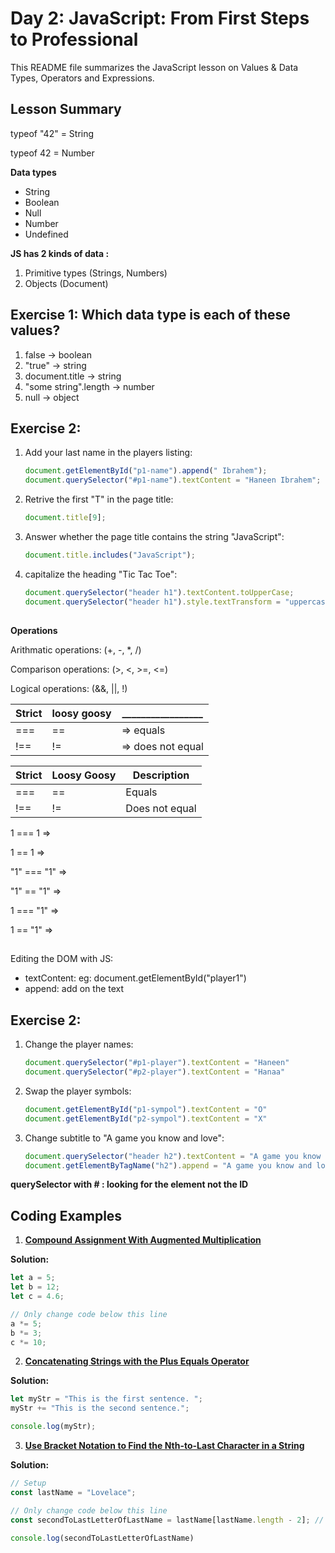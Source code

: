 # Day 2: JavaScript: From First Steps to Professional
This README file summarizes the JavaScript lesson on Values & Data Types, Operators and Expressions.

## Lesson Summary
typeof "42" = String

typeof 42 = Number

**Data types**
- String
- Boolean
- Null
- Number
- Undefined

**JS has 2 kinds of data :**
1. Primitive types (Strings, Numbers)
2. Objects (Document)


## Exercise 1: Which data type is each of these values?

1. false -> boolean
2. "true" -> string
3. document.title -> string
4. "some string".length -> number
5. null -> object

## Exercise 2: 

1. Add your last name in the players listing:
   ```javascript
   document.getElementById("p1-name").append(" Ibrahem");
   document.querySelector("#p1-name").textContent = "Haneen Ibrahem";
   ```

2. Retrive the first "T" in the page title:
   ```javascript
   document.title[9];
   ```

3. Answer whether the page title contains the string "JavaScript":
   ```javascript
   document.title.includes("JavaScript");
   ```

4. capitalize the heading "Tic Tac Toe":
   ```javascript
   document.querySelector("header h1").textContent.toUpperCase;
   document.querySelector("header h1").style.textTransform = "uppercase";
   ```
##

**Operations**

Arithmatic operations:
(+, -, *, /)

Comparison operations:
(>, <, >=, <=)

Logical operations:
(&&, ||, !)

| Strict | loosy goosy | _________________ |
| ------ | ----------- | ----------------- |
| ===    | ==          | => equals         |
| !==    | !=          | => does not equal |


| Strict | Loosy Goosy | Description        |
| ------ | ------------ | ------------------ |
| ===    | ==           | Equals             |
| !==    | !=           | Does not equal     |


1 === 1       => 

1 == 1        =>

"1" === "1"   =>

"1" == "1"    =>

1 === "1"     =>

1 == "1"      =>

##
Editing the DOM with JS:
- textContent: eg: document.getElementById("player1")
- append: add on the text

## Exercise 2:
1. Change the player names:
   ```javascript
   document.querySelector("#p1-player").textContent = "Haneen"
   document.querySelector("#p2-player").textContent = "Hanaa"
2. Swap the player symbols:
   ```javascript
   document.getElementById("p1-sympol").textContent = "O"
   document.getElementById("p2-sympol").textContent = "X"
4. Change subtitle to "A game you know and love":
   ```javascript
   document.querySelector("header h2").textContent = "A game you know and love"
   document.getElementByTagName("h2").append = "A game you know and love"


**querySelector with # : looking for the element not the ID**


## Coding Examples

1. **[Compound Assignment With Augmented Multiplication](https://www.freecodecamp.org/learn/javascript-algorithms-and-data-structures/basic-javascript/compound-assignment-with-augmented-multiplication)**
   
**Solution:** 
 ```javascript
let a = 5;
let b = 12;
let c = 4.6;

// Only change code below this line
a *= 5;
b *= 3;
c *= 10;
```

2. **[Concatenating Strings with the Plus Equals Operator](https://www.freecodecamp.org/learn/javascript-algorithms-and-data-structures/basic-javascript/concatenating-strings-with-the-plus-equals-operator)**
   
**Solution:**
 ```javascript
let myStr = "This is the first sentence. ";
myStr += "This is the second sentence.";

console.log(myStr);
```

3. **[Use Bracket Notation to Find the Nth-to-Last Character in a String](https://www.freecodecamp.org/learn/javascript-algorithms-and-data-structures/basic-javascript/use-bracket-notation-to-find-the-nth-to-last-character-in-a-string)**
   
**Solution:**
 ```javascript
// Setup
const lastName = "Lovelace";

// Only change code below this line
const secondToLastLetterOfLastName = lastName[lastName.length - 2]; // Change this line

console.log(secondToLastLetterOfLastName)
```
